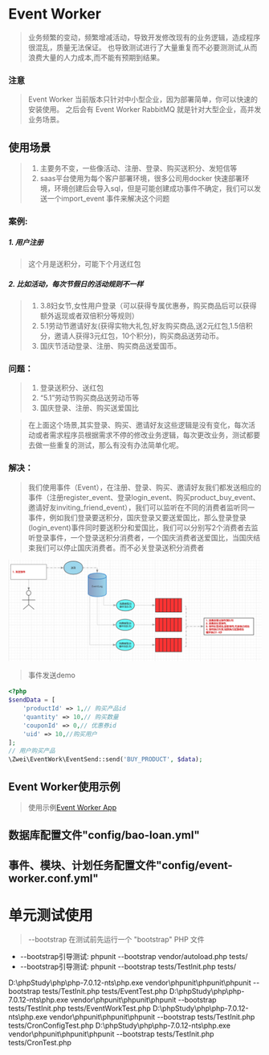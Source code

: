 # Event Worker

> 业务频繁的变动，频繁增减活动，导致开发修改现有的业务逻辑，造成程序很混乱，质量无法保证。
也导致测试进行了大量重复而不必要测测试,从而浪费大量的人力成本,而不能有预期到结果。

### 注意
> Event Worker 当前版本只针对中小型企业，因为部署简单，你可以快速的安装使用。
> 之后会有 Event Worker RabbitMQ 就是针对大型企业，高并发业务场景。

## 使用场景 
> 1. 主要务不变，一些像活动、注册、登录、购买送积分、发短信等
> 2. saas平台使用为每个客户部署环境，很多公司用docker 快速部署环境，环境创建后会导入sql，但是可能创建成功事件不确定，我们可以发送一个import_event
事件来解决这个问题

### 案例:

##### 1. 用户注册
> 这个月是送积分，可能下个月送红包

##### 2. 比如活动，每次节假日的活动规则不一样
> 1. 3.8妇女节,女性用户登录（可以获得专属优惠券，购买商品后可以获得额外返现或者双倍积分等规则）
> 2. 5.1劳动节邀请好友(获得实物大礼包,好友购买商品,送2元红包,1.5倍积分，邀请人获得3元红包，10个积分)，购买商品送劳动币。
> 3. 国庆节活动登录、注册、购买商品送爱国币。

### 问题：
> 1. 登录送积分、送红包
> 2. “5.1”劳动节购买商品送劳动币等
> 3. 国庆登录、注册、购买送爱国比

> 在上面这个场景,其实登录、购买、邀请好友这些逻辑是没有变化，每次活动或者需求程序员根据需求不停的修改业务逻辑，每次更改业务，测试都要去做一些重复的测试，那么有没有办法简单化呢。

### 解决：
> 我们使用事件（Event），在注册、登录、购买、邀请好友我们都发送相应的事件（注册register_event、登录login_event、购买product_buy_event、邀请好友inviting_friend_event），我们可以监听在不同的消费者监听同一事件，例如我们登录要送积分，国庆登录又要送爱国比，那么登录登录(login_event)事件同时要送积分和爱国比，我们可以分别写2个消费者去监听登录事件，一个登录送积分消费者，一个国庆消费者送爱国比，当国庆结束我们可以停止国庆消费者。而不必关登录送积分消费者




![版本1流程图](dev/images/1.x/1.x-flow-diagram.png)


> 事件发送demo
```php
<?php
$sendData = [
    'productId' => 1,// 购买产品id
    'quantity' => 10,// 购买数量
    'couponId' => 0,// 优惠券id
    'uid' => 10,//购买用户
]; 
// 用户购买产品
\Zwei\EventWork\EventSend::send('BUY_PRODUCT', $data);
```

## Event Worker使用示例
> 使用示例[Event Worker App](https://github.com/qq1060656096/event-worker-app)

## 数据库配置文件"config/bao-loan.yml"

## 事件、模块、计划任务配置文件"config/event-worker.conf.yml"

# 单元测试使用

> --bootstrap 在测试前先运行一个 "bootstrap" PHP 文件
- --bootstrap引导测试: phpunit --bootstrap vendor/autoload.php tests/
- --bootstrap引导测试: phpunit --bootstrap tests/TestInit.php tests/

D:\phpStudy\php\php-7.0.12-nts\php.exe vendor\phpunit\phpunit\phpunit --bootstrap tests/TestInit.php tests/EventTest.php
D:\phpStudy\php\php-7.0.12-nts\php.exe vendor\phpunit\phpunit\phpunit --bootstrap tests/TestInit.php tests/EventWorkTest.php
D:\phpStudy\php\php-7.0.12-nts\php.exe vendor\phpunit\phpunit\phpunit --bootstrap tests/TestInit.php tests/CronConfigTest.php
D:\phpStudy\php\php-7.0.12-nts\php.exe vendor\phpunit\phpunit\phpunit --bootstrap tests/TestInit.php tests/CronTest.php
